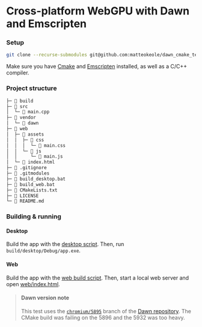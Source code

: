 # Cross-platform WebGPU with Dawn and Emscripten

### Setup

```sh
git clone --recurse-submodules git@github.com:matteokeole/dawn_cmake_test.git
```

Make sure you have [Cmake](https://cmake.org/download) and [Emscripten](https://emscripten.org/docs/getting_started/downloads.html) installed, as well as a C/C++ compiler.

### Project structure

```sh
├─ 📂 build
├─ 📂 src
│  └─ 📄 main.cpp
├─ 📂 vendor
│  └─ 📁 dawn
├─ 📂 web
│  ├─ 📁 assets
│  │  ├─ 📁 css
│  │  │  └─ 📄 main.css
│  │  └─ 📁 js
│  │     └─ 📄 main.js
│  └─ 📄 index.html
├─ 📄 .gitignore
├─ 📄 .gitmodules
├─ 📄 build_desktop.bat
├─ 📄 build_web.bat
├─ 📄 CMakeLists.txt
├─ 📄 LICENSE
└─ 📃 README.md
```

### Building & running

#### Desktop

Build the app with the [desktop script](https://github.com/matteokeole/dawn_cmake_test/blob/main/build_desktop.bat). Then, run `build/desktop/Debug/app.exe`.

#### Web

Build the app with the [web build script](https://github.com/matteokeole/dawn_cmake_test/blob/main/build_web.bat). Then, start a local web server and open [web/index.html](https://github.com/matteokeole/dawn_cmake_test/blob/main/web/index.html).

> #### Dawn version note
> 
> This test uses the [`chromium/5895`](https://dawn.googlesource.com/dawn/+/refs/heads/chromium/5895) branch of the [Dawn repository](https://dawn.googlesource.com/dawn/). The CMake build was failing on the 5896 and the 5932 was too heavy.